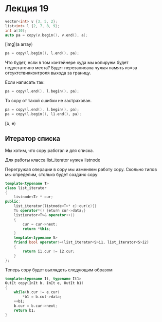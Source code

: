 # Лекция 19


```cpp
vector<int> v {3, 5, 2};
list<int> l {2, 7, 8, 9}; 
int a[10];
auto pa = copy(v.begin(), v.end(), a);
```
[img](a array)

```cpp
pa = copy(l.begin(), l.end(), pa);
```

Что будет, если в том контейнере куда мы копируем будет недостаточно места? Будет перезаписана чужая память из=за отсуктствияконтроля выхода за границу.

Если написать так:

```cpp
pa = copy(l.end(), l.begin(), pa);
```

То copy от такой ошибки не застрахован.

```cpp
pa = copy(l.end(), l.begin(), pa);
pa = copy(l.begin(), l1.end(), pa);
```

[b, e)


## Итератор списка

Мы хотим, что copy работал и для списка.

Для работы класса list_iterator нужен listnode<T>

Перегружая операции в copy мы изменяем работу copy. Скольно типов мы определим, столько будет создано copy

```cpp
template<typename T>
class list_iterator
{
	listnode<T> * cur;
public:
	list_iterator(listnode<T>* c):cur(c){}
	T& operator*() {eturn cur->data;}
	listierator<T>& operator++()
	{
		cur = cur->next;
		return *this;
	}
	template<typename S>
	friend bool operator!=(list_iterator<S>i1, list_iterator<S>i2)
	{
		return i1.cur != i2.cur;
	}
};
```

Теперь copy будет выглядеть следующим образом

```cpp
template<typename It, typename It1>
OutIt copy(InIt b, InIt e, OutIt b1)
{
	while(b.cur != e.cur)
		*b1 = b.cut->data;
	++b1;
	b.cur = b.cur->next;
	return b1;
}
```




